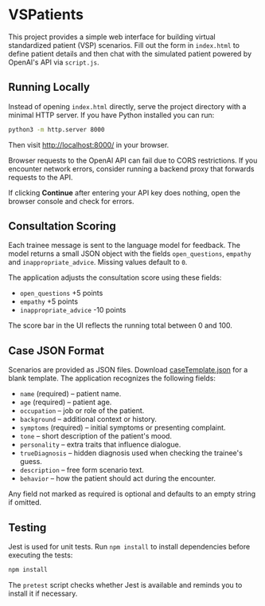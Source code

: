# VSPatients

This project provides a simple web interface for building virtual standardized patient (VSP) scenarios. Fill out the form in `index.html` to define patient details and then chat with the simulated patient powered by OpenAI's API via `script.js`.

## Running Locally

Instead of opening `index.html` directly, serve the project directory with a minimal HTTP server. If you have Python installed you can run:

```bash
python3 -m http.server 8000
```

Then visit [http://localhost:8000/](http://localhost:8000/) in your browser.

Browser requests to the OpenAI API can fail due to CORS restrictions. If you encounter network errors, consider running a backend proxy that forwards requests to the API.

If clicking **Continue** after entering your API key does nothing, open the browser console and check for errors.

## Consultation Scoring

Each trainee message is sent to the language model for feedback. The model returns a small JSON object with the fields `open_questions`, `empathy` and `inappropriate_advice`. Missing values default to `0`.

The application adjusts the consultation score using these fields:

- `open_questions` +5 points
- `empathy` +5 points
- `inappropriate_advice` -10 points

The score bar in the UI reflects the running total between 0 and 100.

## Case JSON Format

Scenarios are provided as JSON files. Download [caseTemplate.json](./caseTemplate.json) for a blank template. The application recognizes the following fields:

- `name` (required) – patient name.
- `age` (required) – patient age.
- `occupation` – job or role of the patient.
- `background` – additional context or history.
- `symptoms` (required) – initial symptoms or presenting complaint.
- `tone` – short description of the patient's mood.
- `personality` – extra traits that influence dialogue.
- `trueDiagnosis` – hidden diagnosis used when checking the trainee's guess.
- `description` – free form scenario text.
- `behavior` – how the patient should act during the encounter.

Any field not marked as required is optional and defaults to an empty string if omitted.

## Testing

Jest is used for unit tests. Run `npm install` to install dependencies before executing the tests:

```bash
npm install
```

The `pretest` script checks whether Jest is available and reminds you to install it if necessary.
